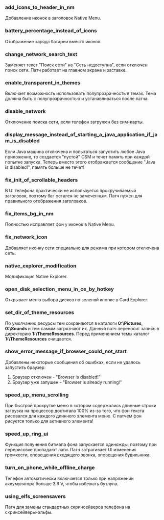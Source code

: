 ### add_icons_to_header_in_nm
Добавление иконок в заголовок Native Menu.

### battery_percentage_instead_of_icons
Отображение заряда батареи вместо иконок.

### change_network_search_text
Заменяет текст "Поиск сети" на "Сеть недоступна", если отключен поиск сети.
Патч работает на главном экране и заставке.

### enable_transparent_in_themes
Включает возможность использовать полупрозрачность в темах. Тема должна быть с полупрозрачностью и устанавливаться после патча.

### disable_network
Отключение поиска сети, если телефон загружен без сим-карты.

### display_message_instead_of_starting_a_java_application_if_jam_is_disabled
Если Java машина отключена и попытаться запустить любое Java приложение, то создается "пустой" CSM и течет память при каждой попытке запуска.
Теперь вместо этого отображается сообщение "Java is disabled!", память больше не течет!

### fix_init_of_scrollable_headers
В UI телефона практически не используется прокручиваемый заголовок, поэтому баг остался не замеченным.
Патч нужен для правильного отображения заголовков.

### fix_items_bg_in_nm
Полностью исправляет фон у иконок в Native Menu.

### fix_network_icon
Добавляет иконку сети специально для режима при котором отключена сеть.

### native_explorer_modification
Модификация Native Explorer.

### open_disk_selection_menu_in_ce_by_hotkey
Открывает меню выбора дисков по зеленой кнопке в Card Explorer.

### set_dir_of_theme_resources
По умолчанию ресурсы тем сохраняются в каталоги **0:\Pictures**, **0:\Sounds** и тем самым загрязняют их.
Данный патч переносит запись в директорию **1:\ThemeResources**. Перед применением темы каталог **1:\ThemeResources** очищается.

### show_error_message_if_browser_could_not_start
Добавлены некоторые сообщения об ошибках, если не удалось запустить браузер:
1. Браузер отключен - "Browser is disabled!"
2. Браузер уже запущен - "Browser is already running!"

### speed_up_menu_scrolling
При быстрой прокрутке меню в котором содержались длинные строки загрузка на процессор достигала 100% из-за того, что фон текста рисовался для каждого длинного элемента меню.
С патчем фон рисуется только для активного элемента!

### speed_up_ring_ui
Функция получения битмапа фона запускается одиножды, поэтому при перерисовке пропадают лаги.
Патч затрагивает UI изменения громкости, оповещения входящего звонка, оповещения будильника.

### turn_on_phone_while_offline_charge
Телефон автоматически включается только при напряжении аккумулятора больше 3.6 V, чтобы избежать бутлупа.

### using_elfs_screensavers
Патч для замены стандартных скринсейверов телефона на скринсейверы-эльфы.
